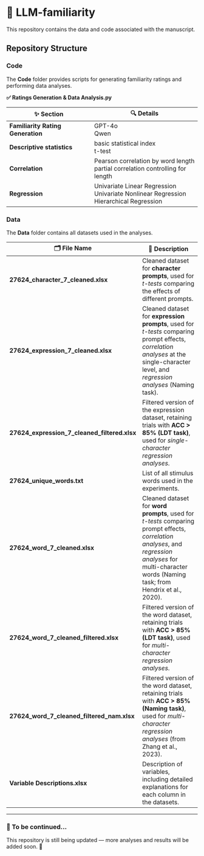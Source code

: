 # 🧠 LLM-familiarity
This repository contains the data and code associated with the manuscript.

## Repository Structure

### Code  

The **Code** folder provides scripts for generating familiarity ratings and performing data analyses. 

**✅ Ratings Generation & Data Analysis.py** 
 
| ✨ Section | 🔍 Details |
|------------|----------|
| **Familiarity Rating Generation** | GPT-4o<br>Qwen |
| **Descriptive statistics** | basic statistical index<br>t-test |
| **Correlation** | Pearson correlation by word length<br>partial correlation controlling for length |
| **Regression** | Univariate Linear Regression<br>Univariate Nonlinear Regression<br>Hierarchical Regression | 

### Data

The **Data** folder contains all datasets used in the analyses. 

| 🗂️ File Name | 📝 Description |
|------------|-------------|
| **27624_character_7_cleaned.xlsx** | Cleaned dataset for **character prompts**, used for *t-tests* comparing the effects of different prompts. |
| **27624_expression_7_cleaned.xlsx** | Cleaned dataset for **expression prompts**, used for *t-tests* comparing prompt effects, *correlation analyses* at the single-character level, and *regression analyses* (Naming task). |
| **27624_expression_7_cleaned_filtered.xlsx** | Filtered version of the expression dataset, retaining trials with **ACC > 85% (LDT task)**, used for *single-character regression analyses*. |
| **27624_unique_words.txt** | List of all stimulus words used in the experiments. |
| **27624_word_7_cleaned.xlsx** | Cleaned dataset for **word prompts**, used for *t-tests* comparing prompt effects, *correlation analyses*, and *regression analyses* for multi-character words (Naming task; from Hendrix et al., 2020). |
| **27624_word_7_cleaned_filtered.xlsx** | Filtered version of the word dataset, retaining trials with **ACC > 85% (LDT task)**, used for *multi-character regression analyses*. |
| **27624_word_7_cleaned_filtered_nam.xlsx** | Filtered version of the word dataset, retaining trials with **ACC > 85% (Naming task)**, used for *multi-character regression analyses* (from Zhang et al., 2023). |
| **Variable Descriptions.xlsx** | Description of variables, including detailed explanations for each column in the datasets. |

---

### 🚀 To be continued...
This repository is still being updated — more analyses and results will be added soon. 🌱
